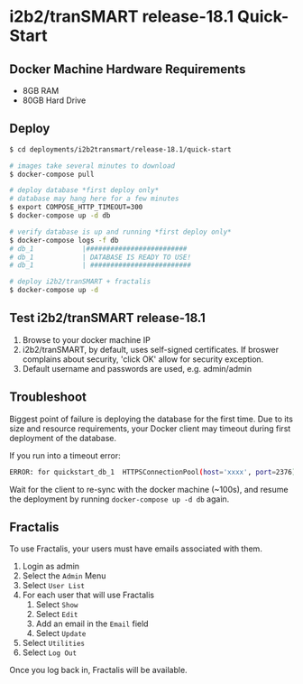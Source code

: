 # i2b2/tranSMART release-18.1 Quick-Start

## Docker Machine Hardware Requirements

-   8GB RAM
-   80GB Hard Drive

## Deploy

```bash
$ cd deployments/i2b2transmart/release-18.1/quick-start

# images take several minutes to download
$ docker-compose pull

# deploy database *first deploy only*
# database may hang here for a few minutes
$ export COMPOSE_HTTP_TIMEOUT=300
$ docker-compose up -d db

# verify database is up and running *first deploy only*
$ docker-compose logs -f db
# db_1            |#########################
# db_1            | DATABASE IS READY TO USE!
# db_1            | #########################

# deploy i2b2/tranSMART + fractalis
$ docker-compose up -d
```

## Test i2b2/tranSMART release-18.1

1.  Browse to your docker machine IP
2.  i2b2/tranSMART, by default, uses self-signed certificates. If broswer complains about security, 'click OK' allow for security exception.
3.  Default username and passwords are used, e.g. admin/admin

## Troubleshoot

Biggest point of failure is deploying the database for the first time. Due to its size and resource requirements, your Docker client may timeout during first deployment of the database.

If you run into a timeout error:

```bash
ERROR: for quickstart_db_1  HTTPSConnectionPool(host='xxxx', port=2376): Read timed out. (read timeout=60)
```

Wait for the client to re-sync with the docker machine (~100s), and resume the deployment by running `docker-compose up -d db` again.

## Fractalis

To use Fractalis, your users must have emails associated with them.

1.  Login as admin
2.  Select the `Admin` Menu
3.  Select `User List`
4.  For each user that will use Fractalis
    1.  Select `Show`
    2.  Select `Edit`
    3.  Add an email in the `Email` field
    4.  Select `Update`
5.  Select `Utilities`
6.  Select `Log Out`

Once you log back in, Fractalis will be available.
